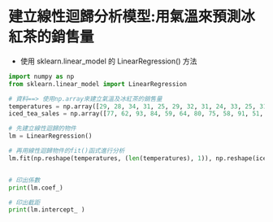 # 建立線性迴歸分析模型:用氣溫來預測冰紅茶的銷售量
- 使用 sklearn.linear_model 的 LinearRegression() 方法
```python
import numpy as np
from sklearn.linear_model import LinearRegression

# 資料==> 使用np.array來建立氣溫及冰紅茶的銷售量
temperatures = np.array([29, 28, 34, 31, 25, 29, 32, 31, 24, 33, 25, 31, 26, 30])
iced_tea_sales = np.array([77, 62, 93, 84, 59, 64, 80, 75, 58, 91, 51, 73, 65, 84])

# 先建立線性迴歸的物件
lm = LinearRegression()

# 再用線性迴歸物件的fit()函式進行分析
lm.fit(np.reshape(temperatures, (len(temperatures), 1)), np.reshape(iced_tea_sales, (len(iced_tea_sales), 1)))


# 印出係數
print(lm.coef_)

# 印出截距
print(lm.intercept_ )
```
